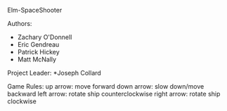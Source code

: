 Elm-SpaceShooter

Authors:
* Zachary O'Donnell
* Eric Gendreau
* Patrick Hickey 
* Matt McNally

Project Leader:
*Joseph Collard

Game Rules:
up arrow: move forward
down arrow: slow down/move backward
left arrow: rotate ship counterclockwise
right arrow: rotate ship clockwise
